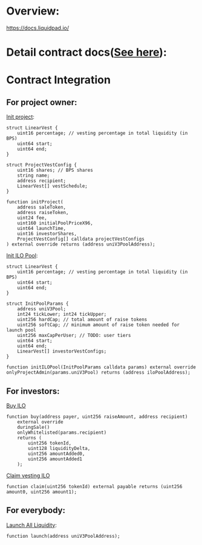 # Overview:
https://docs.liquidpad.io/

# Detail contract docs([See here](docs/src/SUMMARY.md)):

# Contract Integration

## For project owner:

[Init project](docs/src/src/ILOManager.sol/contract.ILOManager.md#initProject):
```solidity
struct LinearVest {
    uint16 percentage; // vesting percentage in total liquidity (in BPS)
    uint64 start;
    uint64 end;
}

struct ProjectVestConfig {
    uint16 shares; // BPS shares
    string name;
    address recipient;
    LinearVest[] vestSchedule;
}

function initProject(
    address saleToken,
    address raiseToken,
    uint24 fee,
    uint160 initialPoolPriceX96,
    uint64 launchTime,
    uint16 investorShares,
    ProjectVestConfig[] calldata projectVestConfigs
) external override returns (address uniV3PoolAddress);
```

[Init ILO Pool](docs/src/src/ILOManager.sol/contract.ILOManager.md#initILOPool):
```solidity
struct LinearVest {
    uint16 percentage; // vesting percentage in total liquidity (in BPS)
    uint64 start;
    uint64 end;
}

struct InitPoolParams {
    address uniV3Pool;
    int24 tickLower; int24 tickUpper;
    uint256 hardCap; // total amount of raise tokens
    uint256 softCap; // minimum amount of raise token needed for launch pool
    uint256 maxCapPerUser; // TODO: user tiers
    uint64 start;
    uint64 end;
    LinearVest[] investorVestConfigs;
}

function initILOPool(InitPoolParams calldata params) external override onlyProjectAdmin(params.uniV3Pool) returns (address iloPoolAddress);
```

## For investors:
[Buy ILO](docs/src/src/ILOPool.sol/contract.ILOPool.md#buy)
```solidity
function buy(address payer, uint256 raiseAmount, address recipient)
    external override 
    duringSale()
    onlyWhitelisted(params.recipient)
    returns (
        uint256 tokenId,
        uint128 liquidityDelta,
        uint256 amountAdded0,
        uint256 amountAdded1
    );
```

[Claim vesting ILO](docs/src/src/ILOPool.sol/contract.ILOPool.md#claim)
```solidity
function claim(uint256 tokenId) external payable returns (uint256 amount0, uint256 amount1);
```

## For everybody:
[Launch All Liquidity](docs/src/src/ILOManager.sol/contract.ILOManager.md#launch):
```solidity
function launch(address uniV3PoolAddress);
```

